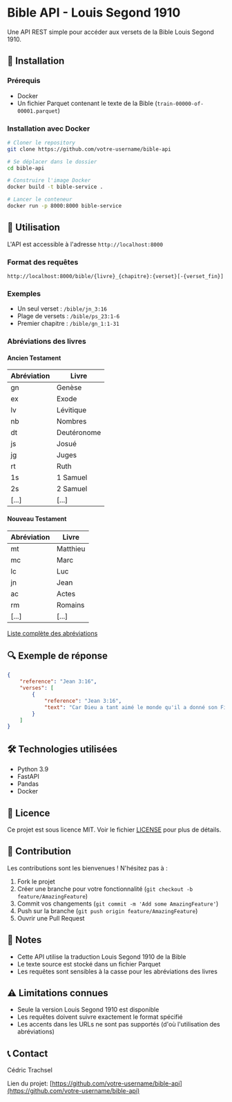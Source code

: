 # Bible API - Louis Segond 1910

Une API REST simple pour accéder aux versets de la Bible Louis Segond 1910.

## 🚀 Installation

### Prérequis
- Docker
- Un fichier Parquet contenant le texte de la Bible (`train-00000-of-00001.parquet`)

### Installation avec Docker

```bash
# Cloner le repository
git clone https://github.com/votre-username/bible-api

# Se déplacer dans le dossier
cd bible-api

# Construire l'image Docker
docker build -t bible-service .

# Lancer le conteneur
docker run -p 8000:8000 bible-service
```

## 📖 Utilisation

L'API est accessible à l'adresse `http://localhost:8000`

### Format des requêtes

```
http://localhost:8000/bible/{livre}_{chapitre}:{verset}[-{verset_fin}]
```

### Exemples
- Un seul verset : `/bible/jn_3:16`
- Plage de versets : `/bible/ps_23:1-6`
- Premier chapitre : `/bible/gn_1:1-31`

### Abréviations des livres

#### Ancien Testament
| Abréviation | Livre |
|-------------|-------|
| gn | Genèse |
| ex | Exode |
| lv | Lévitique |
| nb | Nombres |
| dt | Deutéronome |
| js | Josué |
| jg | Juges |
| rt | Ruth |
| 1s | 1 Samuel |
| 2s | 2 Samuel |
| [...]  | [...] |

#### Nouveau Testament
| Abréviation | Livre |
|-------------|-------|
| mt | Matthieu |
| mc | Marc |
| lc | Luc |
| jn | Jean |
| ac | Actes |
| rm | Romains |
| [...]  | [...] |

[Liste complète des abréviations](ABBREVIATIONS.md)

## 🔍 Exemple de réponse

```json
{
    "reference": "Jean 3:16",
    "verses": [
        {
            "reference": "Jean 3:16",
            "text": "Car Dieu a tant aimé le monde qu'il a donné son Fils unique, afin que quiconque croit en lui ne périsse point, mais qu'il ait la vie éternelle."
        }
    ]
}
```

## 🛠️ Technologies utilisées

- Python 3.9
- FastAPI
- Pandas
- Docker

## 📄 Licence

Ce projet est sous licence MIT. Voir le fichier [LICENSE](LICENSE) pour plus de détails.

## 🤝 Contribution

Les contributions sont les bienvenues ! N'hésitez pas à :
1. Fork le projet
2. Créer une branche pour votre fonctionnalité (`git checkout -b feature/AmazingFeature`)
3. Commit vos changements (`git commit -m 'Add some AmazingFeature'`)
4. Push sur la branche (`git push origin feature/AmazingFeature`)
5. Ouvrir une Pull Request

## 📝 Notes

- Cette API utilise la traduction Louis Segond 1910 de la Bible
- Le texte source est stocké dans un fichier Parquet
- Les requêtes sont sensibles à la casse pour les abréviations des livres

## ⚠️ Limitations connues

- Seule la version Louis Segond 1910 est disponible
- Les requêtes doivent suivre exactement le format spécifié
- Les accents dans les URLs ne sont pas supportés (d'où l'utilisation des abréviations)

## 📞 Contact

Cédric Trachsel 

Lien du projet: [https://github.com/votre-username/bible-api](https://github.com/votre-username/bible-api)

